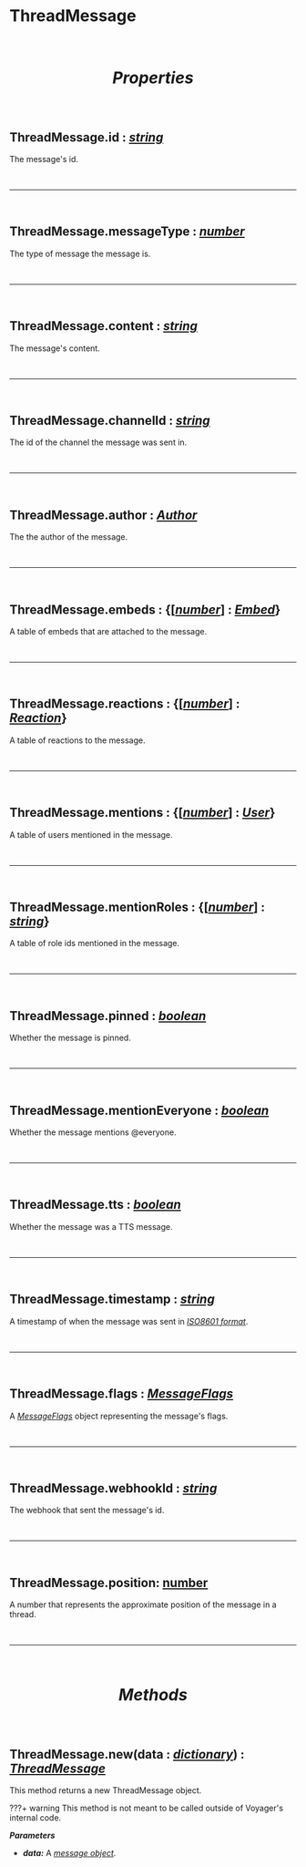 # ThreadMessage

<br />

# <p align = "center">***Properties***</p>

<br />

## **ThreadMessage.id :** [*string*](https://create.roblox.com/docs/scripting/luau/strings)
The message's id.

<br />

---

<br />

## **ThreadMessage.messageType :** [*number*](https://create.roblox.com/docs/scripting/luau/numbers)
The type of message the message is.

<br />

---

<br />

## **ThreadMessage.content :** [*string*](https://create.roblox.com/docs/scripting/luau/strings)
The message's content.

<br />

---

<br />

## **ThreadMessage.channelId :** [*string*](https://create.roblox.com/docs/scripting/luau/strings)
The id of the channel the message was sent in.

<br />

---

<br />

## **ThreadMessage.author :** [*Author*](Author.md)
The the author of the message.

<br />

---

<br />

## **ThreadMessage.embeds :** {[[*number*](https://create.roblox.com/docs/scripting/luau/numbers)] **:** [*Embed*](Embed.md)}
A table of embeds that are attached to the message.

<br />

---

<br />

## **ThreadMessage.reactions :** {[[*number*](https://create.roblox.com/docs/scripting/luau/numbers)] **:** [*Reaction*](Reaction.md)}
A table of reactions to the message.

<br />

---

<br />

## **ThreadMessage.mentions :** {[[*number*](https://create.roblox.com/docs/scripting/luau/numbers)] **:** [*User*](User.md)}
A table of users mentioned in the message.

<br />

---

<br />

## **ThreadMessage.mentionRoles :** {[[*number*](https://create.roblox.com/docs/scripting/luau/numbers)] **:** [*string*](https://create.roblox.com/docs/scripting/luau/strings)}
A table of role ids mentioned in the message.

<br />

---

<br />

## **ThreadMessage.pinned :** [*boolean*](https://create.roblox.com/docs/scripting/luau/booleans)
Whether the message is pinned.

<br />

---

<br />

## **ThreadMessage.mentionEveryone :** [*boolean*](https://create.roblox.com/docs/scripting/luau/booleans)
Whether the message mentions @everyone.

<br />

---

<br />

## **ThreadMessage.tts :** [*boolean*](https://create.roblox.com/docs/scripting/luau/booleans)
Whether the message was a TTS message.

<br />

---

<br />

## **ThreadMessage.timestamp :** [*string*](https://create.roblox.com/docs/scripting/luau/strings)
A timestamp of when the message was sent in [*ISO8601 format*](https://www.iso.org/iso-8601-date-and-time-format.html).

<br />

---

<br />

## **ThreadMessage.flags :** [*MessageFlags*](MessageFlags.md)
A [*MessageFlags*](MessageFlags.md) object representing the message's flags.

<br />

---

<br />

## **ThreadMessage.webhookId :** [*string*](https://create.roblox.com/docs/scripting/luau/strings)
The webhook that sent the message's id.

<br />

---

<br />

## **ThreadMessage.position**: [number](https://create.roblox.com/docs/scripting/luau/numbers)
A number that represents the approximate position of the message in a thread.

<br />

---

<br />

# <p align = "center">***Methods***</p>

<br />

## **ThreadMessage.new**(data **:** [*dictionary*](https://create.roblox.com/docs/scripting/luau/tables#dictionaries)) **:** [*ThreadMessage*](ThreadMessage.md)
This method returns a new ThreadMessage object.

???+ warning
    This method is not meant to be called outside of Voyager's internal code.

***Parameters***

- ***data:*** A [*message object*](https://discord.com/developers/docs/resources/channel#message-object).